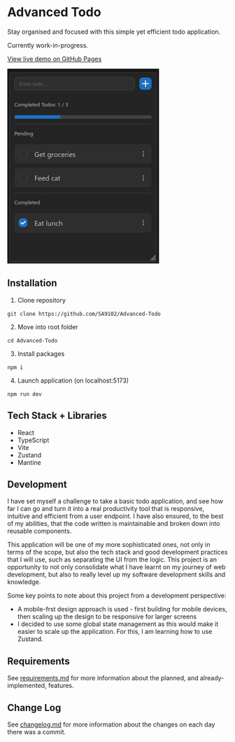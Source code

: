 # Advanced Todo

Stay organised and focused with this simple yet efficient todo application.

Currently work-in-progress.

[View live demo on GitHub Pages](https://sa9102.github.io/Advanced-Todo/)

![Main page showing the list of pending and completed todo, as well as an input for todos, and a progress bar](./public/preview.png)

## Installation

1. Clone repository

```
git clone https://github.com/SA9102/Advanced-Todo
```

2. Move into root folder

```
cd Advanced-Todo
```

3. Install packages

```
npm i
```

4. Launch application (on localhost:5173)

```
npm run dev
```

## Tech Stack + Libraries

- React
- TypeScript
- Vite
- Zustand
- Mantine

## Development

I have set myself a challenge to take a basic todo application, and see how far I can go and turn it into a real productivity tool that is responsive, intuitive and efficient from a user endpoint. I have also ensured, to the best of my abilities, that the code written is maintainable and broken down into reusable components.

This application will be one of my more sophisticated ones, not only in terms of the scope, but also the tech stack and good development practices that I will use, such as separating the UI from the logic. This project is an opportunity to not only consolidate what I have learnt on my journey of web development, but also to really level up my software development skills and knowledge.

Some key points to note about this project from a development perspective:

- A mobile-frst design approach is used - first building for mobile devices, then scaling up the design to be responsive for larger screens
- I decided to use some global state management as this would make it easier to scale up the application. For this, I am learning how to use Zustand.

## Requirements

See [requirements.md](requirements.md) for more information about the planned, and already-implemented, features.

## Change Log

See [changelog.md](changelog.md) for more information about the changes on each day there was a commit.

